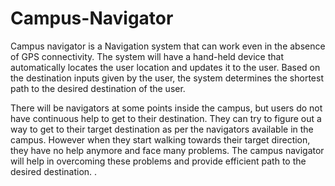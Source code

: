# Campus-Navigator

Campus navigator is a Navigation system that can work even in the absence of GPS connectivity. The system will have a hand-held device that automatically locates the user location and updates it to the user. Based on the destination inputs given by the user, the system determines the shortest path to the desired destination of the user.

There will be navigators at some points inside the campus, but users do not have continuous help to get to their destination. They can try to figure out a way to get to their
target destination as per the navigators available in the campus. However when they start walking towards their target direction, they have no help anymore and face many
problems. The campus navigator will help in overcoming these problems and provide efficient path to the desired destination.
.
